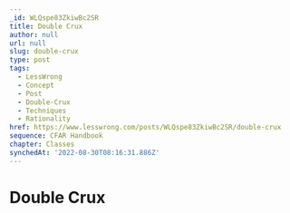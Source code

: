 ```yaml
---
_id: WLQspe83ZkiwBc2SR
title: Double Crux
author: null
url: null
slug: double-crux
type: post
tags:
  - LessWrong
  - Concept
  - Post
  - Double-Crux
  - Techniques
  - Rationality
href: https://www.lesswrong.com/posts/WLQspe83ZkiwBc2SR/double-crux
sequence: CFAR Handbook
chapter: Classes
synchedAt: '2022-08-30T08:16:31.886Z'
---
```

# Double Crux

